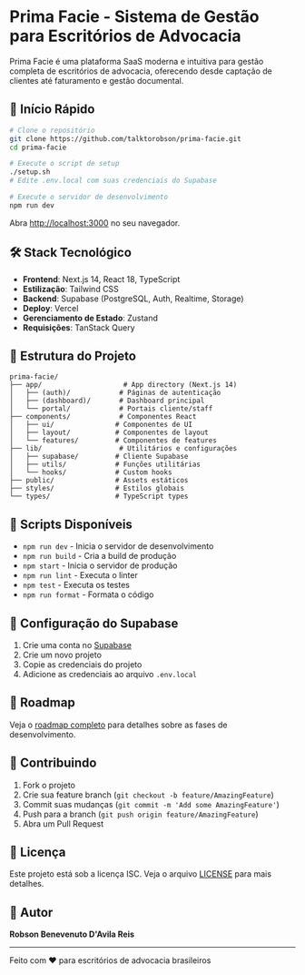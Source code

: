 # Prima Facie - Sistema de Gestão para Escritórios de Advocacia

Prima Facie é uma plataforma SaaS moderna e intuitiva para gestão completa de escritórios de advocacia, oferecendo desde captação de clientes até faturamento e gestão documental.

## 🚀 Início Rápido

```bash
# Clone o repositório
git clone https://github.com/talktorobson/prima-facie.git
cd prima-facie

# Execute o script de setup
./setup.sh
# Edite .env.local com suas credenciais do Supabase

# Execute o servidor de desenvolvimento
npm run dev
```

Abra [http://localhost:3000](http://localhost:3000) no seu navegador.

## 🛠️ Stack Tecnológico

- **Frontend**: Next.js 14, React 18, TypeScript
- **Estilização**: Tailwind CSS
- **Backend**: Supabase (PostgreSQL, Auth, Realtime, Storage)
- **Deploy**: Vercel
- **Gerenciamento de Estado**: Zustand
- **Requisições**: TanStack Query

## 📁 Estrutura do Projeto

```
prima-facie/
├── app/                    # App directory (Next.js 14)
│   ├── (auth)/            # Páginas de autenticação
│   ├── (dashboard)/       # Dashboard principal
│   └── portal/            # Portais cliente/staff
├── components/            # Componentes React
│   ├── ui/               # Componentes de UI
│   ├── layout/           # Componentes de layout
│   └── features/         # Componentes de features
├── lib/                   # Utilitários e configurações
│   ├── supabase/         # Cliente Supabase
│   ├── utils/            # Funções utilitárias
│   └── hooks/            # Custom hooks
├── public/               # Assets estáticos
├── styles/               # Estilos globais
└── types/                # TypeScript types
```

## 🔧 Scripts Disponíveis

- `npm run dev` - Inicia o servidor de desenvolvimento
- `npm run build` - Cria a build de produção
- `npm start` - Inicia o servidor de produção
- `npm run lint` - Executa o linter
- `npm test` - Executa os testes
- `npm run format` - Formata o código

## 🔐 Configuração do Supabase

1. Crie uma conta no [Supabase](https://supabase.com)
2. Crie um novo projeto
3. Copie as credenciais do projeto
4. Adicione as credenciais ao arquivo `.env.local`

## 📝 Roadmap

Veja o [roadmap completo](prima-facie-roadmap.md) para detalhes sobre as fases de desenvolvimento.

## 🤝 Contribuindo

1. Fork o projeto
2. Crie sua feature branch (`git checkout -b feature/AmazingFeature`)
3. Commit suas mudanças (`git commit -m 'Add some AmazingFeature'`)
4. Push para a branch (`git push origin feature/AmazingFeature`)
5. Abra um Pull Request

## 📄 Licença

Este projeto está sob a licença ISC. Veja o arquivo [LICENSE](LICENSE) para mais detalhes.

## 👥 Autor

**Robson Benevenuto D'Avila Reis**

---

Feito com ❤️ para escritórios de advocacia brasileiros